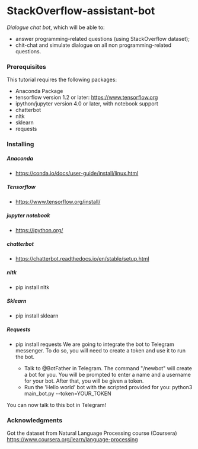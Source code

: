# StackOverflow-assistant-bot
*Dialogue chat bot*, which will be able to:
* answer programming-related questions (using StackOverflow dataset);
* chit-chat and simulate dialogue on all non programming-related questions.
### Prerequisites
This tutorial requires the following packages:

* Anaconda Package
* tensorflow version 1.2 or later: https://www.tensorflow.org
* ipython/jupyter version 4.0 or later, with notebook support
* chatterbot
* nltk
* sklearn 
* requests
### Installing
##### Anaconda
* https://conda.io/docs/user-guide/install/linux.html
##### Tensorflow
* https://www.tensorflow.org/install/
##### jupyter notebook
* https://ipython.org/
##### chatterbot
* https://chatterbot.readthedocs.io/en/stable/setup.html
##### nltk
* pip install nltk
##### Sklearn
* pip install sklearn
##### Requests
* pip install requests
We are going to integrate the bot to Telegram messenger. To do so, you will need to create a token and use it to run the bot.

    * Talk to @BotFather in Telegram. The command "/newbot" will create a bot for you. You will be prompted to enter a name and a          username for your bot. After that, you will be given a token.
    * Run the 'Hello world' bot with the scripted provided for you: python3 main_bot.py --token=YOUR_TOKEN

You can now talk to this bot in Telegram!
 
### Acknowledgments
Got the dataset from Natural Language Processing course (Coursera) https://www.coursera.org/learn/language-processing
